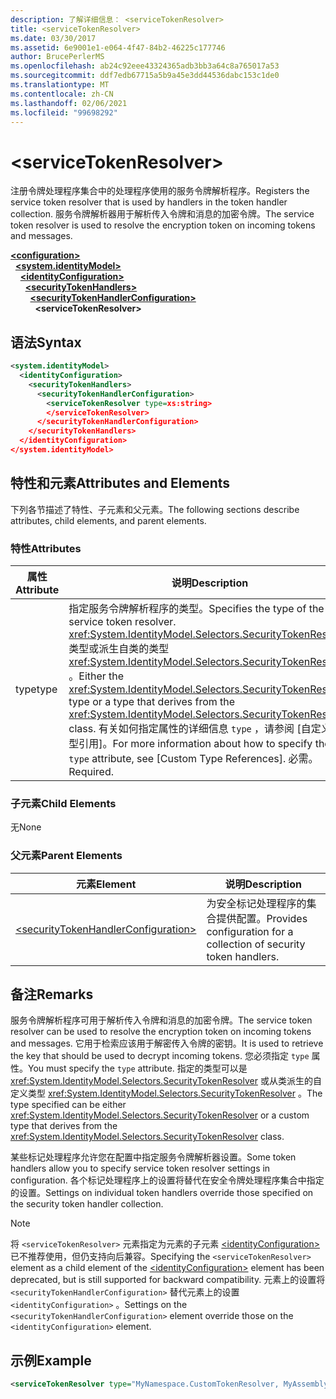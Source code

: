 ```yaml
---
description: 了解详细信息： <serviceTokenResolver>
title: <serviceTokenResolver>
ms.date: 03/30/2017
ms.assetid: 6e9001e1-e064-4f47-84b2-46225c177746
author: BrucePerlerMS
ms.openlocfilehash: ab24c92eee43324365adb3bb3a64c8a765017a53
ms.sourcegitcommit: ddf7edb67715a5b9a45e3dd44536dabc153c1de0
ms.translationtype: MT
ms.contentlocale: zh-CN
ms.lasthandoff: 02/06/2021
ms.locfileid: "99698292"
---
```

# \<serviceTokenResolver>

<span data-ttu-id="2a2a1-102">注册令牌处理程序集合中的处理程序使用的服务令牌解析程序。</span><span class="sxs-lookup"><span data-stu-id="2a2a1-102">Registers the service token resolver that is used by handlers in the token handler collection.</span></span> <span data-ttu-id="2a2a1-103">服务令牌解析器用于解析传入令牌和消息的加密令牌。</span><span class="sxs-lookup"><span data-stu-id="2a2a1-103">The service token resolver is used to resolve the encryption token on incoming tokens and messages.</span></span>  
  
[**\<configuration>**](../configuration-element.md)\
&nbsp;&nbsp;[**\<system.identityModel>**](system-identitymodel.md)\
&nbsp;&nbsp;&nbsp;&nbsp;[**\<identityConfiguration>**](identityconfiguration.md)\
&nbsp;&nbsp;&nbsp;&nbsp;&nbsp;&nbsp;[**\<securityTokenHandlers>**](securitytokenhandlers.md)\
&nbsp;&nbsp;&nbsp;&nbsp;&nbsp;&nbsp;&nbsp;&nbsp;[**\<securityTokenHandlerConfiguration>**](securitytokenhandlerconfiguration.md)\
&nbsp;&nbsp;&nbsp;&nbsp;&nbsp;&nbsp;&nbsp;&nbsp;&nbsp;&nbsp;**\<serviceTokenResolver>**  
  
## <a name="syntax"></a><span data-ttu-id="2a2a1-104">语法</span><span class="sxs-lookup"><span data-stu-id="2a2a1-104">Syntax</span></span>  
  
```xml  
<system.identityModel>  
  <identityConfiguration>  
    <securityTokenHandlers>  
      <securityTokenHandlerConfiguration>  
        <serviceTokenResolver type=xs:string>  
        </serviceTokenResolver>  
      </securityTokenHandlerConfiguration>  
    </securityTokenHandlers>  
  </identityConfiguration>  
</system.identityModel>  
```  
  
## <a name="attributes-and-elements"></a><span data-ttu-id="2a2a1-105">特性和元素</span><span class="sxs-lookup"><span data-stu-id="2a2a1-105">Attributes and Elements</span></span>  

 <span data-ttu-id="2a2a1-106">下列各节描述了特性、子元素和父元素。</span><span class="sxs-lookup"><span data-stu-id="2a2a1-106">The following sections describe attributes, child elements, and parent elements.</span></span>  
  
### <a name="attributes"></a><span data-ttu-id="2a2a1-107">特性</span><span class="sxs-lookup"><span data-stu-id="2a2a1-107">Attributes</span></span>  
  
|<span data-ttu-id="2a2a1-108">属性</span><span class="sxs-lookup"><span data-stu-id="2a2a1-108">Attribute</span></span>|<span data-ttu-id="2a2a1-109">说明</span><span class="sxs-lookup"><span data-stu-id="2a2a1-109">Description</span></span>|  
|---------------|-----------------|  
|<span data-ttu-id="2a2a1-110">type</span><span class="sxs-lookup"><span data-stu-id="2a2a1-110">type</span></span>|<span data-ttu-id="2a2a1-111">指定服务令牌解析程序的类型。</span><span class="sxs-lookup"><span data-stu-id="2a2a1-111">Specifies the type of the service token resolver.</span></span> <span data-ttu-id="2a2a1-112"><xref:System.IdentityModel.Selectors.SecurityTokenResolver>类型或派生自类的类型 <xref:System.IdentityModel.Selectors.SecurityTokenResolver> 。</span><span class="sxs-lookup"><span data-stu-id="2a2a1-112">Either the <xref:System.IdentityModel.Selectors.SecurityTokenResolver> type or a type that derives from the <xref:System.IdentityModel.Selectors.SecurityTokenResolver> class.</span></span> <span data-ttu-id="2a2a1-113">有关如何指定属性的详细信息 `type` ，请参阅 [自定义类型引用]。</span><span class="sxs-lookup"><span data-stu-id="2a2a1-113">For more information about how to specify the `type` attribute, see [Custom Type References].</span></span> <span data-ttu-id="2a2a1-114">必需。</span><span class="sxs-lookup"><span data-stu-id="2a2a1-114">Required.</span></span>|  
  
### <a name="child-elements"></a><span data-ttu-id="2a2a1-115">子元素</span><span class="sxs-lookup"><span data-stu-id="2a2a1-115">Child Elements</span></span>  

 <span data-ttu-id="2a2a1-116">无</span><span class="sxs-lookup"><span data-stu-id="2a2a1-116">None</span></span>  
  
### <a name="parent-elements"></a><span data-ttu-id="2a2a1-117">父元素</span><span class="sxs-lookup"><span data-stu-id="2a2a1-117">Parent Elements</span></span>  
  
|<span data-ttu-id="2a2a1-118">元素</span><span class="sxs-lookup"><span data-stu-id="2a2a1-118">Element</span></span>|<span data-ttu-id="2a2a1-119">说明</span><span class="sxs-lookup"><span data-stu-id="2a2a1-119">Description</span></span>|  
|-------------|-----------------|  
|[\<securityTokenHandlerConfiguration>](securitytokenhandlerconfiguration.md)|<span data-ttu-id="2a2a1-120">为安全标记处理程序的集合提供配置。</span><span class="sxs-lookup"><span data-stu-id="2a2a1-120">Provides configuration for a collection of security token handlers.</span></span>|  
  
## <a name="remarks"></a><span data-ttu-id="2a2a1-121">备注</span><span class="sxs-lookup"><span data-stu-id="2a2a1-121">Remarks</span></span>  

 <span data-ttu-id="2a2a1-122">服务令牌解析程序可用于解析传入令牌和消息的加密令牌。</span><span class="sxs-lookup"><span data-stu-id="2a2a1-122">The service token resolver can be used to resolve the encryption token on incoming tokens and messages.</span></span> <span data-ttu-id="2a2a1-123">它用于检索应该用于解密传入令牌的密钥。</span><span class="sxs-lookup"><span data-stu-id="2a2a1-123">It is used to retrieve the key that should be used to decrypt incoming tokens.</span></span> <span data-ttu-id="2a2a1-124">您必须指定 `type` 属性。</span><span class="sxs-lookup"><span data-stu-id="2a2a1-124">You must specify the `type` attribute.</span></span> <span data-ttu-id="2a2a1-125">指定的类型可以是 <xref:System.IdentityModel.Selectors.SecurityTokenResolver> 或从类派生的自定义类型 <xref:System.IdentityModel.Selectors.SecurityTokenResolver> 。</span><span class="sxs-lookup"><span data-stu-id="2a2a1-125">The type specified can be either <xref:System.IdentityModel.Selectors.SecurityTokenResolver> or a custom type that derives from the <xref:System.IdentityModel.Selectors.SecurityTokenResolver> class.</span></span>  
  
 <span data-ttu-id="2a2a1-126">某些标记处理程序允许您在配置中指定服务令牌解析器设置。</span><span class="sxs-lookup"><span data-stu-id="2a2a1-126">Some token handlers allow you to specify service token resolver settings in configuration.</span></span> <span data-ttu-id="2a2a1-127">各个标记处理程序上的设置将替代在安全令牌处理程序集合中指定的设置。</span><span class="sxs-lookup"><span data-stu-id="2a2a1-127">Settings on individual token handlers override those specified on the security token handler collection.</span></span>  
  
> [!NOTE]
> <span data-ttu-id="2a2a1-128">将 `<serviceTokenResolver>` 元素指定为元素的子元素 [\<identityConfiguration>](identityconfiguration.md) 已不推荐使用，但仍支持向后兼容。</span><span class="sxs-lookup"><span data-stu-id="2a2a1-128">Specifying the `<serviceTokenResolver>` element as a child element of the [\<identityConfiguration>](identityconfiguration.md) element has been deprecated, but is still supported for backward compatibility.</span></span> <span data-ttu-id="2a2a1-129">元素上的设置将 `<securityTokenHandlerConfiguration>` 替代元素上的设置 `<identityConfiguration>` 。</span><span class="sxs-lookup"><span data-stu-id="2a2a1-129">Settings on the `<securityTokenHandlerConfiguration>` element override those on the `<identityConfiguration>` element.</span></span>  
  
## <a name="example"></a><span data-ttu-id="2a2a1-130">示例</span><span class="sxs-lookup"><span data-stu-id="2a2a1-130">Example</span></span>  
  
```xml  
<serviceTokenResolver type="MyNamespace.CustomTokenResolver, MyAssembly" />  
```
